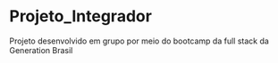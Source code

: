 # Projeto_Integrador
Projeto desenvolvido em grupo por meio do bootcamp da full stack da Generation Brasil
